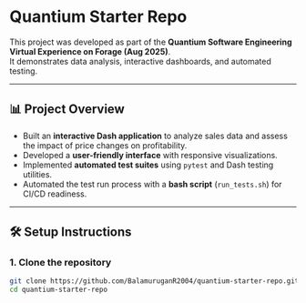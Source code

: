 # Quantium Starter Repo

This project was developed as part of the **Quantium Software Engineering Virtual Experience on Forage (Aug 2025)**.  
It demonstrates data analysis, interactive dashboards, and automated testing.

---

## 📊 Project Overview
- Built an **interactive Dash application** to analyze sales data and assess the impact of price changes on profitability.
- Developed a **user-friendly interface** with responsive visualizations.
- Implemented **automated test suites** using `pytest` and Dash testing utilities.
- Automated the test run process with a **bash script** (`run_tests.sh`) for CI/CD readiness.

---

## 🛠️ Setup Instructions

### 1. Clone the repository
```bash
git clone https://github.com/BalamuruganR2004/quantium-starter-repo.git
cd quantium-starter-repo
